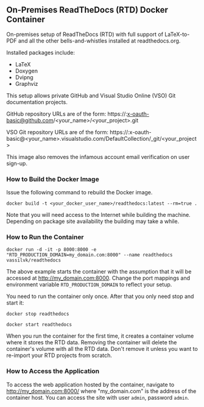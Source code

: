 ## On-Premises ReadTheDocs (RTD) Docker Container

On-premises setup of ReadTheDocs (RTD) with full support of LaTeX-to-PDF and all the other bells-and-whistles installed at readthedocs.org.

Installed packages include:
* LaTeX
* Doxygen
* Dvipng
* Graphviz

This setup allows private GitHub and Visual Studio Online (VSO) Git documentation projects.

GitHub repository URLs are of the form:
https://<your-security-token>:x-oauth-basic@github.com/<your_name>/<your_project>.git

VSO Git repository URLs are of the form:
https://<your-security-token>:x-oauth-basic@<your_name>.visualstudio.com/DefaultCollection/_git/<your_project>

This image also removes the infamous account email verification on user sign-up.

### How to Build the Docker Image
Issue the following command to rebuild the Docker image.
```
docker build -t <your_docker_user_name>/readthedocs:latest --rm=true .
```

Note that you will need access to the Internet while building the machine.
Depending on package site availability the building may take a while.

### How to Run the Container
```
docker run -d -it -p 8000:8000 -e "RTD_PRODUCTION_DOMAIN=my_domain.com:8000" --name readthedocs vassilvk/readthedocs
```

The above example starts the container with the assumption that it will be accessed at http://my_domain.com:8000.
Change the port mappings and environment variable `RTD_PRODUCTION_DOMAIN` to reflect your setup.

You need to run the container only once. After that you only need stop and start it:
```
docker stop readthedocs
```
```
docker start readthedocs
```

When you run the container for the first time, it creates a container volume where it stores the RTD data.
Removing the container will delete the container's volume with all the RTD data. Don't remove it unless you want to re-import your RTD projects from scratch.


### How to Access the Application
To access the web application hosted by the container, navigate to http://my_domain.com:8000/ where "my_domain.com" is the address of the container host.
You can access the site with user `admin`, password `admin`.
